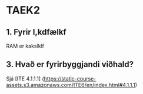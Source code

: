 # TAEK2

## 1. Fyrir     l,kdfælkf

RAM er kakslklf

## 3.	Hvað er fyrirbyggjandi viðhald?

Sjá [ITE 4.1.1.1] (https://static-course-assets.s3.amazonaws.com/ITE6/en/index.html#4.1.1.1)

